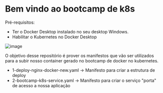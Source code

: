 # Bem vindo ao bootcamp de k8s

Pré-requisitos:

  - Ter o Docker Desktop instalado no seu desktop Windows.
  - Habilitar o Kubernetes no Docker Desktop

![image](https://user-images.githubusercontent.com/28758743/121741408-e17ee780-cad4-11eb-9853-2816820d460b.png)


O objetivo desse repositório é prover os manifestos que vão ser utilizados para a subir nosso container gerado no bootcamp de docker no kubernetes.

  - 1-deploy-nginx-docker-new.yaml -> Manifesto para criar a estrutura de deploy
  - 2-bootcamp-k8s-service.yaml -> Manifesto para criar o serviço "porta" de acesso a nossa aplicação
